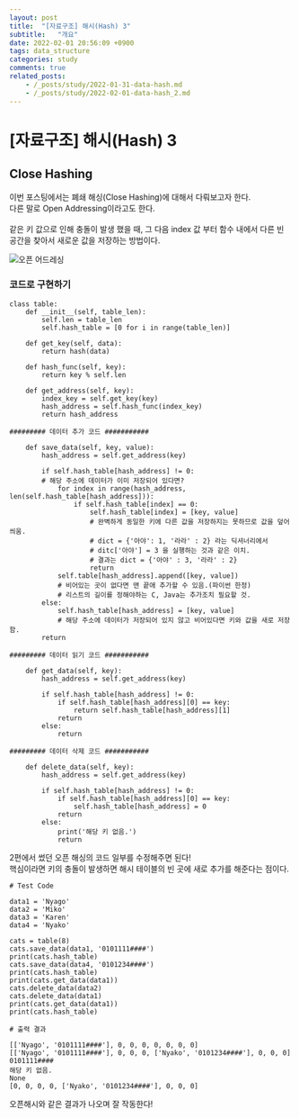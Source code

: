 ```yaml
---
layout: post
title:  "[자료구조] 해시(Hash) 3"
subtitle:   "개요"
date: 2022-02-01 20:56:09 +0900
tags: data_structure
categories: study
comments: true
related_posts:
    - /_posts/study/2022-01-31-data-hash.md
    - /_posts/study/2022-02-01-data-hash_2.md
---
```


# [자료구조] 해시(Hash) 3<br/>

## Close Hashing<br/>

이번 포스팅에서는 폐쇄 해싱(Close Hashing)에 대해서 다뤄보고자 한다.<br/>
다른 말로 Open Addressing이라고도 한다.<br/>
<br/>
같은 키 값으로 인해 충돌이 발생 했을 때, 그 다음 index 값 부터 함수 내에서 다른 빈 공간을 찾아서 새로운 값을 저장하는 방법이다.<br/>

![오픈 어드레싱](https://github.com/wookikim95/wookikim95.github.io/blob/main/assets/img/study/algorithm/2022-02-01_hash_2.jpg?raw=true)
<br/>

### 코드로 구현하기<br/>

```
class table:
    def __init__(self, table_len):
        self.len = table_len
        self.hash_table = [0 for i in range(table_len)]

    def get_key(self, data):
        return hash(data)

    def hash_func(self, key):
        return key % self.len
    
    def get_address(self, key):
        index_key = self.get_key(key)
        hash_address = self.hash_func(index_key)
        return hash_address

######### 데이터 추가 코드 ###########

    def save_data(self, key, value):
        hash_address = self.get_address(key)
        
        if self.hash_table[hash_address] != 0:
        # 해당 주소에 데이터가 이미 저장되어 있다면?
            for index in range(hash_address, len(self.hash_table[hash_address])):
                if self.hash_table[index] == 0:
                    self.hash_table[index] = [key, value]
                    # 완벽하게 동일한 키에 다른 값을 저장하지는 못하므로 값을 덮어 씌움.
                    # dict = {'아야': 1, '라라' : 2} 라는 딕셔너리에서
                    # ditc['아야'] = 3 을 실행하는 것과 같은 이치.
                    # 결과는 dict = {'아야' : 3, '라라' : 2}
                    return
            self.table[hash_address].append([key, value])
            # 비어있는 곳이 없다면 맨 끝애 추가할 수 있음.(파이썬 한정)
            # 리스트의 길이를 정해야하는 C, Java는 추가조치 필요할 것.
        else:
            self.hash_table[hash_address] = [key, value]
            # 해당 주소에 데이터가 저장되어 있지 않고 비어있다면 키와 값을 새로 저장함.
        return

######### 데이터 읽기 코드 ###########

    def get_data(self, key):
        hash_address = self.get_address(key)
        
        if self.hash_table[hash_address] != 0:
            if self.hash_table[hash_address][0] == key:
                return self.hash_table[hash_address][1]
            return
        else:
            return
        
######### 데이터 삭제 코드 ###########

    def delete_data(self, key):
        hash_address = self.get_address(key)
        
        if self.hash_table[hash_address] != 0:
            if self.hash_table[hash_address][0] == key:
                self.hash_table[hash_address] = 0
            return
        else:
            print('해당 키 없음.')
            return
```
2편에서 썼던 오픈 해싱의 코드 일부를 수정해주면 된다!<br/>
핵심이라면 키의 충돌이 발생하면 해시 테이블의 빈 곳에 새로 추가를 해준다는 점이다.<br/>

```
# Test Code

data1 = 'Nyago'
data2 = 'Miko'
data3 = 'Karen'
data4 = 'Nyako'

cats = table(8)
cats.save_data(data1, '0101111####')
print(cats.hash_table)
cats.save_data(data4, '0101234####')
print(cats.hash_table)
print(cats.get_data(data1))
cats.delete_data(data2)
cats.delete_data(data1)
print(cats.get_data(data1))
print(cats.hash_table)

# 출력 결과

[['Nyago', '0101111####'], 0, 0, 0, 0, 0, 0, 0]
[['Nyago', '0101111####'], 0, 0, 0, ['Nyako', '0101234####'], 0, 0, 0]
0101111####
해당 키 없음.
None
[0, 0, 0, 0, ['Nyako', '0101234####'], 0, 0, 0]
```
오픈해시와 같은 결과가 나오며 잘 작동한다!<br/>
